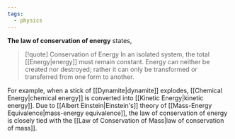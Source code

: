 ```yaml
---
tags:
  - physics
---
```

**The law of conservation of energy** states,
>[!quote] Conservation of Energy
>In an isolated system, the total [[Energy|energy]] must remain constant. Energy can neither be created nor destroyed; rather it can only be transformed or transferred from one form to another.

For example, when a stick of [[Dynamite|dynamite]] explodes, [[Chemical Energy|chemical energy]] is converted into [[Kinetic Energy|kinetic energy]]. Due to [[Albert Einstein|Einstein's]] theory of [[Mass-Energy Equivalence|mass-energy equivalence]], the law of conservation of energy is closely tied with the [[Law of Conservation of Mass|law of conservation of mass]]. 